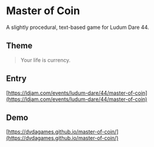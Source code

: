 # Master of Coin

A slightly procedural, text-based game for Ludum Dare 44.

## Theme

>Your life is currency.

## Entry

[https://ldjam.com/events/ludum-dare/44/master-of-coin](https://ldjam.com/events/ludum-dare/44/master-of-coin)

## Demo

[https://dvdagames.github.io/master-of-coin/](https://dvdagames.github.io/master-of-coin/)
